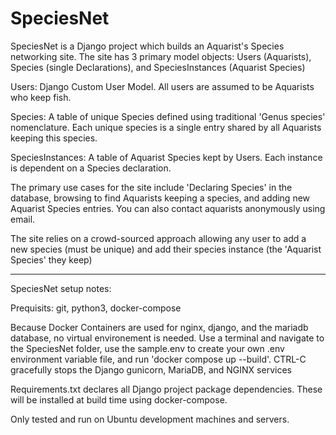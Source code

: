 # SpeciesNet

SpeciesNet is a Django project which builds an Aquarist's Species networking site. 
The site has 3 primary model objects: Users (Aquarists), Species (single Declarations), and SpeciesInstances (Aquarist Species)

Users: Django Custom User Model. All users are assumed to be Aquarists who keep fish.

Species: A table of unique Species defined using traditional 'Genus species' nomenclature. Each unique species
is a single entry shared by all Aquarists keeping this species. 

SpeciesInstances: A table of Aquarist Species kept by Users. Each instance is dependent on a Species declaration. 

The primary use cases for the site include 'Declaring Species' in the database, browsing to find Aquarists keeping a species,
and adding new Aquarist Species entries. You can also contact aquarists anonymously using email.

The site relies on a crowd-sourced approach allowing any user to
add a new species (must be unique) and add their species instance (the 'Aquarist Species' they keep)

-----------------------------------

SpeciesNet setup notes:

Prequisits: git, python3, docker-compose

Because Docker Containers are used for nginx, django, and the mariadb database, no virtual environement 
is needed. Use a terminal and navigate to the SpeciesNet folder, use the sample.env to create your own .env environment 
variable file, and run 'docker compose up --build'. CTRL-C gracefully stops the Django gunicorn, MariaDB, and NGINX services
	
Requirements.txt declares all Django project package dependencies. These will be installed at build time using docker-compose. 

Only tested and run on Ubuntu development machines and servers.

